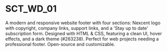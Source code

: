 # SCT_WD_01
A modern and responsive website footer with four sections: Nexcent logo with copyright, company links, support links, and a 'Stay up to date' subscription form. Designed with HTML &amp; CSS, featuring a clean UI, hover effects, and a dark theme (#263238). Perfect for web projects needing a professional footer. Open-source and customizable.
